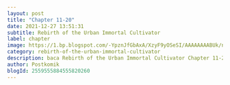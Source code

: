 ```yaml
---
layout: post 
title: "Chapter 11-20"
date: 2021-12-27 13:51:31
subtitle: Rebirth of the Urban Immortal Cultivator
label: chapter
image: https://1.bp.blogspot.com/-YpznJfGbAxA/XzyF9yOSeSI/AAAAAAAABUk/ngkwnOQ6xbs4k_9erxm2-ohrosCnag9WwCLcBGAsYHQ/s72-c/420.jpg
category: rebirth-of-the-urban-immortal-cultivator
description: baca Rebirth of the Urban Immortal Cultivator Chapter 11-20 bahasa indonesia 
author: Postkomik
blogId: 2559555884555820260
---
```

